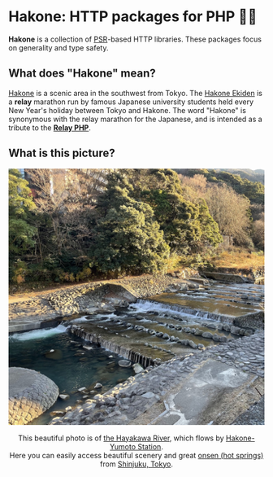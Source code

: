 # Hakone: HTTP packages for PHP 🏃‍♀️

**Hakone** is a collection of [PSR](https://www.php-fig.org/)-based HTTP libraries. These packages focus on generality and type safety.

## What does "Hakone" mean?

[Hakone](https://en.wikipedia.org/wiki/Hakone) is a scenic area in the southwest from Tokyo.
The [Hakone Ekiden](https://en.wikipedia.org/wiki/Hakone_Ekiden) is a **relay** marathon run by famous Japanese university students held every New Year's holiday between Tokyo and Hakone.
The word "Hakone" is synonymous with the relay marathon for the Japanese, and is intended as a tribute to the [**Relay PHP**](https://relayphp.com/).

## What is this picture?

<div align="center">

<a href="https://photos.app.goo.gl/61cQhKB4pLAKEK8N9"><img src="/hakone.jpg" width="512"></a>

This beautiful photo is of [the Hayakawa River](https://en.wikipedia.org/wiki/Haya_River_(Kanagawa)), which flows by [Hakone-Yumoto Station](https://en.wikipedia.org/wiki/Hakone-Yumoto_Station).  
Here you can easily access beautiful scenery and great [onsen (hot springs)](https://en.wikipedia.org/wiki/Onsen) from [Shinjuku, Tokyo](https://en.wikipedia.org/wiki/Shinjuku).

</div>
